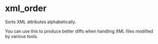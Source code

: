 # xml_order

Sorts XML attributes alphabetically.

You can use this to produce better diffs when handling XML files modified by various tools.
